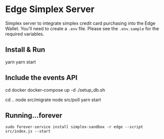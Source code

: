 # Edge Simplex Server

Simplex server to integrate simplex credit card purchasing into the Edge Wallet.
You'll need to create a `.env` file. Please see the `.env.sample` for the
required variables.

## Install & Run

yarn
yarn start

## Include the events API

cd docker
docker-compose up -d
./setup_db.sh

cd ..
node src/migrate
node src/poll
yarn start

## Running...forever

```
sudo forever-service install simplex-sandbox -r edge --script src/index.js --start
```
